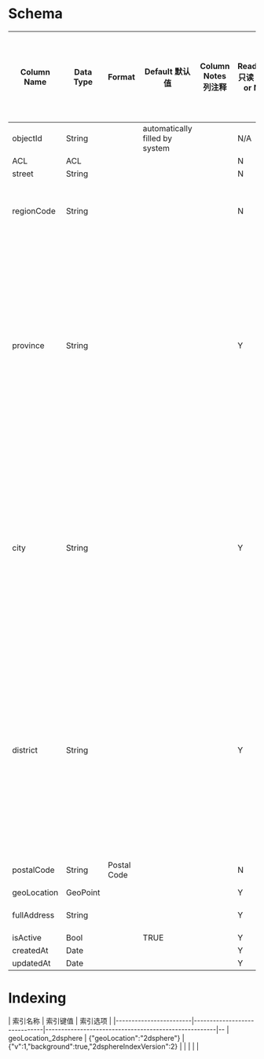 
# Schema

|  Column Name  |  Data Type  |  Format       |  Default 默认值                   |  Column Notes 列注释  |  Readonly 只读 (Yes or No)  |  Required 必填项 (Yes or No)  |  Hidden from client 客户端不可见 (Yes or No)  |  Auto-Increment 自增  |  Rest Auto-Increment to default value 重置自增 自增值重置为列默认值  |  Notes
|---------------|-------------|---------------|----------------------------------|--------------------|---------------------------|----------------------------|-----------------------------------------|---------------------|--------------------------------------------------------|-----------------------------
|  objectId     |  String     |               |  automatically filled by system  |                    |  N/A                      |  N/A                       |  N/A                                    |  N/A                |  N/A                                                   |
|  ACL          |  ACL        |               |                                  |                    |  N                        |  Y                         |  N                                      |  N/A                |  N/A                                                   |
|  street       |  String     |               |                                  |                    |  N                        |  Y                         |  N                                      |  N/A                |  N/A                                                   |
|  regionCode   |  String     |               |                                  |                    |  N                        |  Y                         |  N                                      |  N/A                |  N/A                                                   |  - This column refers to the code clumn in Region table
|  province     |  String     |               |                                  |                    |  Y                        |  Y                         |  N                                      |  N/A                   |  N/A                                                   |  - The value refers to `code` on Region enum- This is a computed column based on the result from `regionCode`.- Based on the result of `regionCode` column, should derive the province (level 1) code.
|  city         |  String     |               |                                  |                    |  Y                        |  Y                         |  N                                      |  N/A                   |  N/A                                                   |  - The value refers to `code` on Region enum- This is a computed column based on the result from `regionCode`.- Based on the result of `regionCode` column, should derive the city (level 2) code.
|  district     |  String     |               |                                  |                    |  Y                        |  N                         |  N                                      |  N/A                   |  N/A                                                   |  - The value refers to `code` on Region enum- This is a computed column based on the result from `regionCode`.- Based on the result of `regionCode` column, should derive the district (level 3) code.
|  postalCode   |  String     |  Postal Code  |                                  |                    |  N                        |  N                         |  N                                      |  N/A                   |  N/A                                                   |  - verify valid postal code
|  geoLocation  |  GeoPoint   |               |                                  |                    |  Y                        |  Y                         |  N                                      |  N/A                |  N/A                                                   |
|  fullAddress  |  String     |               |                                  |                    |  Y                        |  Y                         |  N                                      |  N/A                |  N/A                                                   |  - this is a computed column
|  isActive     |  Bool       |               |  TRUE                            |                    |  Y                        |  Y                         |  Y                                      |  N/A                |  N/A                                                   |
|  createdAt    |  Date       |               |                                  |                    |  Y                        |  N                         |  N                                      |  N/A                |  N/A                                                   |
|  updatedAt    |  Date       |               |                                  |                    |  Y                        |  N                         |  N                                      |  N/A                |  N/A                                                   |

# Indexing

|  索引名称               |  索引键值                     |  索引选项                                             |
|------------------------|------------------------------|------------------------------------------------------|--
|  geoLocation_2dsphere  |  {"geoLocation":"2dsphere"}  |  {"v":1,"background":true,"2dsphereIndexVersion":2}  |
|                        |                              |                                                      |

